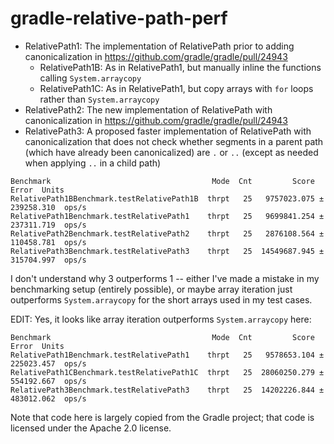 # gradle-relative-path-perf

* RelativePath1: The implementation of RelativePath prior to adding canonicalization in https://github.com/gradle/gradle/pull/24943
  * RelativePath1B: As in RelativePath1, but manually inline the functions calling `System.arraycopy`
  * RelativePath1C: As in RelativePath1, but copy arrays with `for` loops rather than `System.arraycopy`
* RelativePath2: The new implementation of RelativePath with canonicalization in https://github.com/gradle/gradle/pull/24943
* RelativePath3: A proposed faster implementation of RelativePath with canonicalization that does not check whether
  segments in a parent path (which have already been canonicalized) are `.` or `..` (except as needed when applying
  `..` in a child path)

```
Benchmark                                    Mode  Cnt         Score        Error  Units
RelativePath1BBenchmark.testRelativePath1B  thrpt   25   9757023.075 ± 239258.310  ops/s
RelativePath1Benchmark.testRelativePath1    thrpt   25   9699841.254 ± 237311.719  ops/s
RelativePath2Benchmark.testRelativePath2    thrpt   25   2876108.564 ± 110458.781  ops/s
RelativePath3Benchmark.testRelativePath3    thrpt   25  14549687.945 ± 315704.997  ops/s
```

I don't understand why 3 outperforms 1 -- either I've made a mistake in my benchmarking setup (entirely possible),
or maybe array iteration just outperforms `System.arraycopy` for the short arrays used in my test cases.

EDIT: Yes, it looks like array iteration outperforms `System.arraycopy` here:

```
Benchmark                                    Mode  Cnt         Score        Error  Units
RelativePath1Benchmark.testRelativePath1    thrpt   25   9578653.104 ± 225023.457  ops/s
RelativePath1CBenchmark.testRelativePath1C  thrpt   25  28060250.279 ± 554192.667  ops/s
RelativePath3Benchmark.testRelativePath3    thrpt   25  14202226.844 ± 483012.062  ops/s
```

Note that code here is largely copied from the Gradle project; that code is licensed under the Apache 2.0 license.
